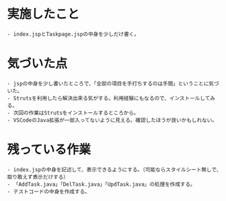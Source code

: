  # 実施したこと
    - index.jspとTaskpage.jspの中身を少しだけ書く。

 # 気づいた点
    - jspの中身を少し書いたところで、「全部の項目を手打ちするのは手間」ということに気づいた。
    - Strutsを利用したら解決出来る気がする。利用経験にもなるので、インストールしてみる。
    - 次回の作業はStrutsをインストールするところから。
    - VSCodeのJava拡張が一部入ってないように見える。確認したほうが良いかもしれない。

 # 残っている作業
    - index.jspの中身を記述して、表示できるようにする。（可能ならスタイルシート無しで、取り敢えず表示だけする）
    - 「AddTask.java」「DelTask.java」「UpdTask.java」の処理を作成する。
    - テストコードの中身を作成する。
    